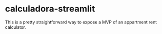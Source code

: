 # calculadora-streamlit

This is a pretty straightforward way to expose a MVP of an appartment rent calculator.
